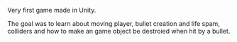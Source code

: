 Very first game made in Unity.

The goal was to learn about moving player, bullet creation and life spam, 
colliders and how to make an game object be destroied when hit by a bullet.
